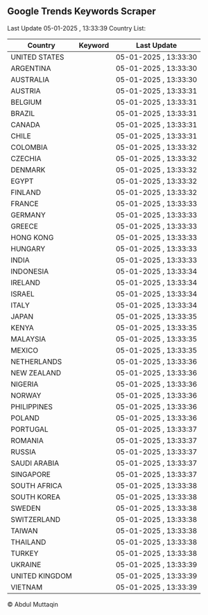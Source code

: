 
## Google Trends Keywords Scraper

Last Update 05-01-2025 , 13:33:39
Country List:

| Country | Keyword | Last Update |
| --- | --- | --- |
| UNITED STATES |  | 05-01-2025 , 13:33:30 |
| ARGENTINA |  | 05-01-2025 , 13:33:30 |
| AUSTRALIA |  | 05-01-2025 , 13:33:30 |
| AUSTRIA |  | 05-01-2025 , 13:33:31 |
| BELGIUM |  | 05-01-2025 , 13:33:31 |
| BRAZIL |  | 05-01-2025 , 13:33:31 |
| CANADA |  | 05-01-2025 , 13:33:31 |
| CHILE |  | 05-01-2025 , 13:33:31 |
| COLOMBIA |  | 05-01-2025 , 13:33:32 |
| CZECHIA |  | 05-01-2025 , 13:33:32 |
| DENMARK |  | 05-01-2025 , 13:33:32 |
| EGYPT |  | 05-01-2025 , 13:33:32 |
| FINLAND |  | 05-01-2025 , 13:33:32 |
| FRANCE |  | 05-01-2025 , 13:33:33 |
| GERMANY |  | 05-01-2025 , 13:33:33 |
| GREECE |  | 05-01-2025 , 13:33:33 |
| HONG KONG |  | 05-01-2025 , 13:33:33 |
| HUNGARY |  | 05-01-2025 , 13:33:33 |
| INDIA |  | 05-01-2025 , 13:33:33 |
| INDONESIA |  | 05-01-2025 , 13:33:34 |
| IRELAND |  | 05-01-2025 , 13:33:34 |
| ISRAEL |  | 05-01-2025 , 13:33:34 |
| ITALY |  | 05-01-2025 , 13:33:34 |
| JAPAN |  | 05-01-2025 , 13:33:35 |
| KENYA |  | 05-01-2025 , 13:33:35 |
| MALAYSIA |  | 05-01-2025 , 13:33:35 |
| MEXICO |  | 05-01-2025 , 13:33:35 |
| NETHERLANDS |  | 05-01-2025 , 13:33:36 |
| NEW ZEALAND |  | 05-01-2025 , 13:33:36 |
| NIGERIA |  | 05-01-2025 , 13:33:36 |
| NORWAY |  | 05-01-2025 , 13:33:36 |
| PHILIPPINES |  | 05-01-2025 , 13:33:36 |
| POLAND |  | 05-01-2025 , 13:33:36 |
| PORTUGAL |  | 05-01-2025 , 13:33:37 |
| ROMANIA |  | 05-01-2025 , 13:33:37 |
| RUSSIA |  | 05-01-2025 , 13:33:37 |
| SAUDI ARABIA |  | 05-01-2025 , 13:33:37 |
| SINGAPORE |  | 05-01-2025 , 13:33:37 |
| SOUTH AFRICA |  | 05-01-2025 , 13:33:38 |
| SOUTH KOREA |  | 05-01-2025 , 13:33:38 |
| SWEDEN |  | 05-01-2025 , 13:33:38 |
| SWITZERLAND |  | 05-01-2025 , 13:33:38 |
| TAIWAN |  | 05-01-2025 , 13:33:38 |
| THAILAND |  | 05-01-2025 , 13:33:38 |
| TURKEY |  | 05-01-2025 , 13:33:38 |
| UKRAINE |  | 05-01-2025 , 13:33:39 |
| UNITED KINGDOM |  | 05-01-2025 , 13:33:39 |
| VIETNAM |  | 05-01-2025 , 13:33:39 |

© Abdul Muttaqin
